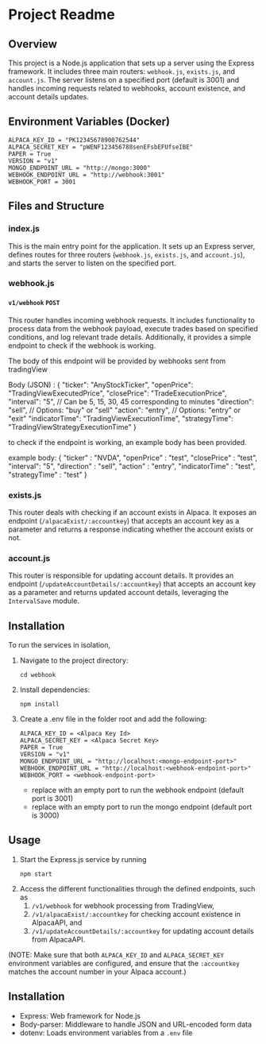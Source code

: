 # Project Readme

## Overview

This project is a Node.js application that sets up a server using the Express framework. It includes three main routers: `webhook.js`, `exists.js`, and `account.js`. The server listens on a specified port (default is 3001) and handles incoming requests related to webhooks, account existence, and account details updates.

## Environment Variables (Docker)

```
ALPACA_KEY_ID = "PK12345678900762544"
ALPACA_SECRET_KEY = "pWENF123456788senEFsbEFUfseIBE"
PAPER = True
VERSION = "v1"
MONGO_ENDPOINT_URL = "http://mongo:3000"
WEBHOOK_ENDPOINT_URL = "http://webhook:3001"
WEBHOOK_PORT = 3001
```

## Files and Structure

### index.js

This is the main entry point for the application. It sets up an Express server, defines routes for three routers (`webhook.js`, `exists.js`, and `account.js`), and starts the server to listen on the specified port.

### webhook.js

#### `v1/webhook` `POST`

This router handles incoming webhook requests. It includes functionality to process data from the webhook payload, execute trades based on specified conditions, and log relevant trade details. Additionally, it provides a simple endpoint to check if the webhook is working.

The body of this endpoint will be provided by webhooks sent from tradingView

Body (JSON) :
{
"ticker": "AnyStockTicker",
"openPrice": "TradingViewExecutedPrice",
"closePrice": "TradeExecutionPrice",
"interval": "5", // Can be 5, 15, 30, 45 corresponding to minutes
"direction": "sell", // Options: "buy" or "sell"
"action": "entry", // Options: "entry" or "exit"
"indicatorTime": "TradingViewExecutionTime",
"strategyTime": "TradingViewStrategyExecutionTime"
}

to check if the endpoint is working, an example body has been provided.

example body:
{
"ticker" : "NVDA",
"openPrice" : "test",
"closePrice" : "test",
"interval": "5",
"direction" : "sell",
"action" : "entry",
"indicatorTime" : "test",
"strategyTime" : "test"
}

### exists.js

This router deals with checking if an account exists in Alpaca. It exposes an endpoint (`/alpacaExist/:accountkey`) that accepts an account key as a parameter and returns a response indicating whether the account exists or not.

### account.js

This router is responsible for updating account details. It provides an endpoint (`/updateAccountDetails/:accountkey`) that accepts an account key as a parameter and returns updated account details, leveraging the `IntervalSave` module.

## Installation

To run the services in isolation,

1. Navigate to the project directory:

   ```
   cd webhook
   ```

2. Install dependencies:

   ```
   npm install
   ```

3. Create a .env file in the folder root and add the following:

   ```
   ALPACA_KEY_ID = <Alpaca Key Id>
   ALPACA_SECRET_KEY = <Alpaca Secret Key>
   PAPER = True
   VERSION = "v1"
   MONGO_ENDPOINT_URL = "http://localhost:<mongo-endpoint-port>"
   WEBHOOK_ENDPOINT_URL = "http://localhost:<webhook-endpoint-port>"
   WEBHOOK_PORT = <webhook-endpoint-port>
   ```

   - replace <webhook-endpoint-port> with an empty port to run the webhook endpoint (default port is 3001)
   - replace <mongo-endpoint-port> with an empty port to run the mongo endpoint (default port is 3000)

## Usage

1. Start the Express.js service by running
   ```
   npm start
   ```
2. Access the different functionalities through the defined endpoints, such as
   1. `/v1/webhook` for webhook processing from TradingView,
   2. `/v1/alpacaExist/:accountkey` for checking account existence in AlpacaAPI, and
   3. `/v1/updateAccountDetails/:accountkey` for updating account details from AlpacaAPI.

(NOTE: Make sure that both `ALPACA_KEY_ID` and `ALPACA_SECRET_KEY` environment variables are configured, and ensure that the `:accountkey` matches the account number in your Alpaca account.)

## Installation

- Express: Web framework for Node.js
- Body-parser: Middleware to handle JSON and URL-encoded form data
- dotenv: Loads environment variables from a `.env` file
